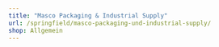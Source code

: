 ```yaml
---
title: "Masco Packaging & Industrial Supply"
url: /springfield/masco-packaging-und-industrial-supply/
shop: Allgemein
---
```

